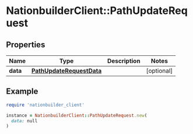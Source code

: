 # NationbuilderClient::PathUpdateRequest

## Properties

| Name | Type | Description | Notes |
| ---- | ---- | ----------- | ----- |
| **data** | [**PathUpdateRequestData**](PathUpdateRequestData.md) |  | [optional] |

## Example

```ruby
require 'nationbuilder_client'

instance = NationbuilderClient::PathUpdateRequest.new(
  data: null
)
```

